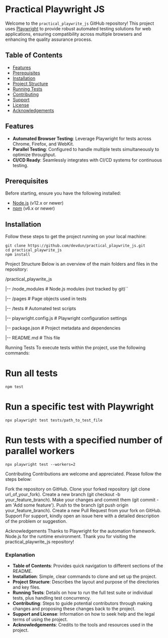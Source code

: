 # Practical Playwright JS

Welcome to the `practical_playwrite_js` GitHub repository! This project uses [Playwright](https://playwright.dev/) to provide robust automated testing solutions for web applications, ensuring compatibility across multiple browsers and enhancing the quality assurance process.

## Table of Contents
- [Features](#features)
- [Prerequisites](#prerequisites)
- [Installation](#installation)
- [Project Structure](#project-structure)
- [Running Tests](#running-tests)
- [Contributing](#contributing)
- [Support](#support)
- [License](#license)
- [Acknowledgements](#acknowledgements)

## Features

- **Automated Browser Testing**: Leverage Playwright for tests across Chrome, Firefox, and WebKit.
- **Parallel Testing**: Configured to handle multiple tests simultaneously to optimize throughput.
- **CI/CD Ready**: Seamlessly integrates with CI/CD systems for continuous testing.

## Prerequisites

Before starting, ensure you have the following installed:
- [Node.js](https://nodejs.org/en/) (v12.x or newer)
- [npm](https://npmjs.com/) (v6.x or newer)

## Installation

Follow these steps to get the project running on your local machine:

    git clone https://github.com/devdun/practical_playwrite_js.git
    cd practical_playwrite_js
    npm install

Project Structure
Below is an overview of the main folders and files in the repository:

/practical_playwrite_js

|-- /node_modules               # Node.js modules (not tracked by git)``

|-- /pages                      # Page objects used in tests

|-- /tests                      # Automated test scripts

|-- playwright.config.js        # Playwright configuration settings

|-- package.json                # Project metadata and dependencies

|-- README.md                   # This file

Running Tests
To execute tests within the project, use the following commands:

# Run all tests
`npm test`

# Run a specific test with Playwright
`npx playwright test tests/path_to_test_file`

# Run tests with a specified number of parallel workers
`npx playwright test --workers=2`

Contributing
Contributions are welcome and appreciated. Please follow the steps below:

Fork the repository on GitHub.
Clone your forked repository (git clone url_of_your_fork).
Create a new branch (git checkout -b your_feature_branch).
Make your changes and commit them (git commit -am 'Add some feature').
Push to the branch (git push origin your_feature_branch).
Create a new Pull Request from your fork on GitHub.
Support
For support, kindly open an issue here with a detailed description of the problem or suggestion.

Acknowledgements
Thanks to Playwright for the automation framework.
Node.js for the runtime environment.
Thank you for visiting the practical_playwrite_js repository!


### Explanation
- **Table of Contents**: Provides quick navigation to different sections of the README.
- **Installation**: Simple, clear commands to clone and set up the project.
- **Project Structure**: Describes the layout and purpose of the directories and key files.
- **Running Tests**: Details on how to run the full test suite or individual tests, plus handling test concurrency.
- **Contributing**: Steps to guide potential contributors through making changes and proposing these changes back to the project.
- **Support and License**: Information on how to seek help and the legal terms of using the project.
- **Acknowledgements**: Credits to the tools and resources used in the project.


